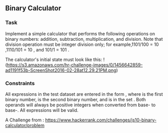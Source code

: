 ## Binary Calculator

### Task

Implement a simple calculator that performs the following operations on binary numbers: addition, subtraction, multiplication, and division. Note that division operation must be integer division only; for example,1101/100 = 10 ,1110/101 = 10 , and 101/1 = 101 .

The calculator's initial state must look like this:
!(https://s3.amazonaws.com/hr-challenge-images/0/1456642859-ad1191f53b-ScreenShot2016-02-28at12.29.21PM.png)

### Constraints

All expressions in the test dataset are entered in the form , where is the first binary number, is the second binary number, and is in the set .
Both operands will always be positive integers when converted from base- to base-.
All expressions will be valid.

A Challenge from :
https://www.hackerrank.com/challenges/js10-binary-calculator/problem
